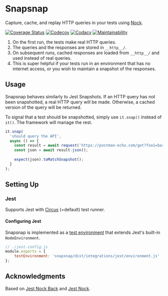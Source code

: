 # Snapsnap

Capture, cache, and replay HTTP queries in your tests using [Nock](https://github.com/nock/nock). 

[![Coverage Status](https://coveralls.io/repos/github/salieri/snapsnap/badge.svg?branch=master)](https://coveralls.io/github/salieri/snapsnap?branch=master)
[![Codecov](https://codecov.io/gh/salieri/snapsnap/branch/master/graph/badge.svg)](https://codecov.io/gh/salieri/snapsnap)
[![Codacy](https://api.codacy.com/project/badge/Grade/8dd26d6a15764bb3a1c0b6c244c28218)](https://www.codacy.com/app/salieri/snapsnap?utm_source=github.com&amp;utm_medium=referral&amp;utm_content=salieri/snapsnap&amp;utm_campaign=Badge_Grade)
[![Maintainability](https://api.codeclimate.com/v1/badges/03f89b0f947a52e6c5d2/maintainability)](https://codeclimate.com/github/salieri/snapsnap/maintainability)

1. On the first run, the tests make real HTTP queries.
2. The queries and the responses are stored in `__http__/`.
3. On subsequent runs, cached responses are loaded from `__http__/` and used instead of real queries.
4. This is super helpful if your tests run in an environment that has no internet access, or you wish to maintain a snapshot of the responses.

## Usage

Snapsnap behaves similarly to Jest Snapshots. If an HTTP query has not been snapshotted, a real HTTP query will be made. Otherwise, a cached version of the query will be returned.

To signal that a test should be snapshotted, simply use `it.snap()` instead of `it()`. The framework will manage the rest.

```js
it.snap(
  'should query the API',
  async () => {
    const result = await request('https://postman-echo.com/get?foo1=bar1&foo2=bar2');
    const json = await result.json();
    
    expect(json).toMatchSnapshot();
  }
);
```

## Setting Up

### Jest
Supports Jest with [Circus](https://www.npmjs.com/package/jest-circus) (=default) test runner. 

#### Configuring Jest
Snapsnap is implemented as a [test environment](https://jestjs.io/docs/configuration#testenvironment-string) that extends Jest's built-in `NodeEnvironment`.

```js
// ./jest.config.js
module.exports = {
    testEnvironment: 'snapsnap/dist/integrations/jest/environment.js'
};
```

## Acknowledgments

Based on [Jest Nock Back](https://github.com/jonjaques/jest-nock-back) and [Jest Nock](https://github.com/spring-media/jest-nock).

